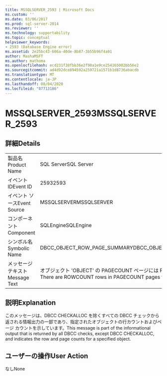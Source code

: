 ```yaml
---
title: MSSQLSERVER_2593 | Microsoft Docs
ms.custom: ''
ms.date: 03/06/2017
ms.prod: sql-server-2014
ms.reviewer: ''
ms.technology: supportability
ms.topic: conceptual
helpviewer_keywords:
- 2593 (Database Engine error)
ms.assetid: 2e25bc43-606a-40de-8b87-3b55b96f4a91
author: MashaMSFT
ms.author: mathoma
ms.openlocfilehash: ecd231f38fbb36e2f98a1e9ce254165002bb56e2
ms.sourcegitcommit: ad4d92dce894592a259721a1571b1d8736abacdb
ms.translationtype: MT
ms.contentlocale: ja-JP
ms.lasthandoff: 08/04/2020
ms.locfileid: "87713186"
---
```

# <a name="mssqlserver_2593"></a><span data-ttu-id="6a6ea-102">MSSQLSERVER_2593</span><span class="sxs-lookup"><span data-stu-id="6a6ea-102">MSSQLSERVER_2593</span></span>
    
## <a name="details"></a><span data-ttu-id="6a6ea-103">詳細</span><span class="sxs-lookup"><span data-stu-id="6a6ea-103">Details</span></span>  
  
|||  
|-|-|  
|<span data-ttu-id="6a6ea-104">製品名</span><span class="sxs-lookup"><span data-stu-id="6a6ea-104">Product Name</span></span>|<span data-ttu-id="6a6ea-105">SQL Server</span><span class="sxs-lookup"><span data-stu-id="6a6ea-105">SQL Server</span></span>|  
|<span data-ttu-id="6a6ea-106">イベント ID</span><span class="sxs-lookup"><span data-stu-id="6a6ea-106">Event ID</span></span>|<span data-ttu-id="6a6ea-107">2593</span><span class="sxs-lookup"><span data-stu-id="6a6ea-107">2593</span></span>|  
|<span data-ttu-id="6a6ea-108">イベント ソース</span><span class="sxs-lookup"><span data-stu-id="6a6ea-108">Event Source</span></span>|<span data-ttu-id="6a6ea-109">MSSQLSERVER</span><span class="sxs-lookup"><span data-stu-id="6a6ea-109">MSSQLSERVER</span></span>|  
|<span data-ttu-id="6a6ea-110">コンポーネント</span><span class="sxs-lookup"><span data-stu-id="6a6ea-110">Component</span></span>|<span data-ttu-id="6a6ea-111">SQLEngine</span><span class="sxs-lookup"><span data-stu-id="6a6ea-111">SQLEngine</span></span>|  
|<span data-ttu-id="6a6ea-112">シンボル名</span><span class="sxs-lookup"><span data-stu-id="6a6ea-112">Symbolic Name</span></span>|<span data-ttu-id="6a6ea-113">DBCC_OBJECT_ROW_PAGE_SUMMARY</span><span class="sxs-lookup"><span data-stu-id="6a6ea-113">DBCC_OBJECT_ROW_PAGE_SUMMARY</span></span>|  
|<span data-ttu-id="6a6ea-114">メッセージ テキスト</span><span class="sxs-lookup"><span data-stu-id="6a6ea-114">Message Text</span></span>|<span data-ttu-id="6a6ea-115">オブジェクト 'OBJECT' の PAGECOUNT ページには ROWCOUNT 行あります。</span><span class="sxs-lookup"><span data-stu-id="6a6ea-115">There are ROWCOUNT rows in PAGECOUNT pages for object 'OBJECT'.</span></span>|  
  
## <a name="explanation"></a><span data-ttu-id="6a6ea-116">説明</span><span class="sxs-lookup"><span data-stu-id="6a6ea-116">Explanation</span></span>  
 <span data-ttu-id="6a6ea-117">このメッセージは、DBCC CHECKALLOC を除くすべての DBCC チェックから返される情報出力の一部であり、指定されたオブジェクトの行カウントおよびページ カウントを示しています。</span><span class="sxs-lookup"><span data-stu-id="6a6ea-117">This message is part of the informational output that is returned by all DBCC checks, except DBCC CHECKALLOC, and indicates the row and page counts for a specified object.</span></span>  
  
## <a name="user-action"></a><span data-ttu-id="6a6ea-118">ユーザーの操作</span><span class="sxs-lookup"><span data-stu-id="6a6ea-118">User Action</span></span>  
 <span data-ttu-id="6a6ea-119">なし</span><span class="sxs-lookup"><span data-stu-id="6a6ea-119">None</span></span>  
  
  
